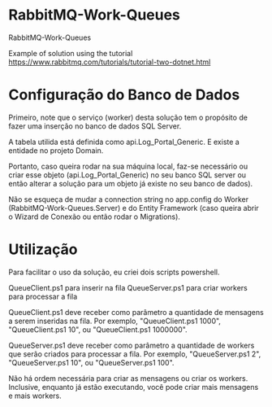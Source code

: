 # RabbitMQ-Work-Queues
RabbitMQ-Work-Queues

Example of solution using the tutorial
https://www.rabbitmq.com/tutorials/tutorial-two-dotnet.html


# Configuração do Banco de Dados

Primeiro, note que o serviço (worker) desta solução tem o propósito de fazer uma inserção no banco de dados SQL Server.

A tabela utilida está definida como api.Log_Portal_Generic.
E existe a entidade no projeto Domain.

Portanto, caso queira rodar na sua máquina local, faz-se necessário ou criar esse objeto (api.Log_Portal_Generic) no seu banco SQL server ou então alterar a solução para um objeto já existe no seu banco de dados).

Não se esqueça de mudar a connection string no app.config do Worker (RabbitMQ-Work-Queues.Server) e do Entity Framework (caso queira abrir o Wizard de Conexão ou então rodar o Migrations).

# Utilização

Para facilitar o uso da solução, eu criei dois scripts powershell.

QueueClient.ps1 para inserir na fila
QueueServer.ps1 para criar workers para processar a fila

QueueClient.ps1 deve receber como parâmetro a quantidade de mensagens a serem inseridas na fila.
Por exemplo, "QueueClient.ps1 1000", "QueueClient.ps1 10", ou "QueueClient.ps1 1000000".

QueueServer.ps1 deve receber como parâmetro a quantidade de workers que serão criados para processar a fila.
Por exemplo, "QueueServer.ps1 2", "QueueServer.ps1 10", ou "QueueServer.ps1 100".

Não há ordem necessária para criar as mensagens ou criar os workers.
Inclusive, enquanto já estão executando, você pode criar mais mensagens e mais workers.
